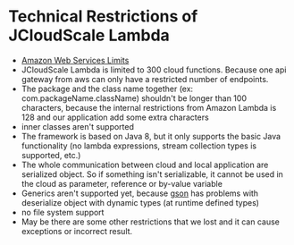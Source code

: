 # Technical Restrictions of JCloudScale Lambda

- [Amazon Web Services Limits](http://docs.aws.amazon.com/general/latest/gr/aws_service_limits.html)
- JCloudScale Lambda is limited to 300 cloud functions. Because one api gateway from aws can only have a restricted number of endpoints.
- The package and the class name together (ex: com.packageName.className) shouldn't be longer than 100 characters, because the internal restrictions from Amazon Lambda is 128 and our application add some extra characters
- inner classes aren't supported
- The framework is based on Java 8, but it only supports the basic Java functionality (no lambda expressions, stream collection types is supported, etc.)
- The whole communication between cloud and local application are serialized object. So if something isn't serializable, it cannot be used in the cloud as parameter, reference or by-value variable
- Generics aren't supported yet, because [gson](https://github.com/google/gson) has problems with deserialize object with dynamic types (at runtime defined types)
- no file system support
- May be there are some other restrictions that we lost and it can cause exceptions or incorrect result.